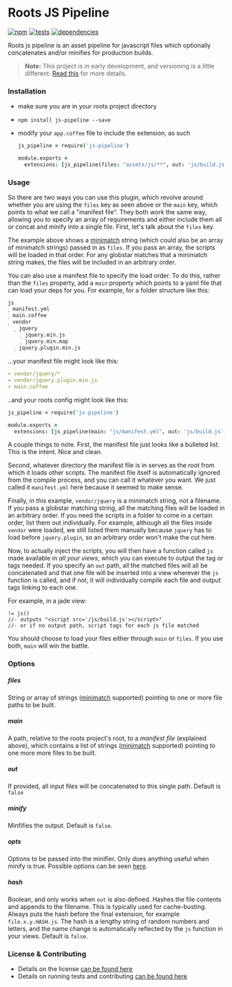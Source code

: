 Roots JS Pipeline
=================

[![npm](https://badge.fury.io/js/js-pipeline.png)](http://badge.fury.io/js/js-pipeline) [![tests](https://travis-ci.org/carrot/roots-js-pipeline.png?branch=master)](https://travis-ci.org/carrot/roots-js-pipeline) [![dependencies](https://david-dm.org/carrot/roots-js-pipeline.png?theme=shields.io)](https://david-dm.org/carrot/roots-js-pipeline)

Roots js pipeline is an asset pipeline for javascript files which optionally concatenates and/or minifies for production builds.

> **Note:** This project is in early development, and versioning is a little different. [Read this](http://markup.im/#q4_cRZ1Q) for more details.

### Installation

- make sure you are in your roots project directory
- `npm install js-pipeline --save`
- modify your `app.coffee` file to include the extension, as such

  ```coffee
  js_pipeline = require('js-pipeline')

  module.exports =
    extensions: [js_pipeline(files: "assets/js/**", out: 'js/build.js', minify: true)]
  ```

### Usage

So there are two ways you can use this plugin, which revolve around whether you are using the `files` key as seen above or the `main` key, which points to what we call a "manifest file". They both work the same way, allowing you to specify an array of requirements and either include them all or concat and minify into a single file. First, let's talk about the `files` key.

The example above shows a [minimatch](https://github.com/isaacs/minimatch) string (which could also be an array of minimatch strings) passed in as `files`. If you pass an array, the scripts will be loaded in that order. For any globstar matches that a minimatch string makes, the files will be included in an arbitrary order.

You can also use a manifest file to specify the load order. To do this, rather than the `files` property, add a `main` property which points to a yaml file that can load your deps for you. For example, for a folder structure like this:

```
js
˻ manifest.yml
˻ main.coffee
˻ vendor
  ˻ jquery
    ˻ jquery.min.js
    ˻ jquery.min.map
  ˻ jquery.plugin.min.js
```

...your manifest file might look like this:

```yml
- vendor/jquery/*
- vendor/jquery.plugin.min.js
- main.coffee
```

..and your roots config might look like this:

```coffee
js_pipeline = require('js-pipeline')

module.exports =
  extensions: [js_pipeline(main: "js/manifest.yml", out: 'js/build.js', minify: true)]
```

A couple things to note. First, the manifest file just looks like a bulleted list. This is the intent. Nice and clean.

Second, whatever directory the manifest file is in serves as the root from which it loads other scripts. The manifest file itself is automatically ignored from the compile process, and you can call it whatever you want. We just called it `manifest.yml` here because it seemed to make sense.

Finally, in this example, `vendor/jquery` is a minimatch string, not a filename. If you pass a globstar matching string, all the matching files will be loaded in an arbitrary order. If you need the scripts in a folder to come in a certain order, list them out individually. For example, although all the files inside `vendor` were loaded, we still listed them manually because `jquery` has to load before `jquery.plugin`, so an arbitrary order won't make the cut here.

Now, to actually inject the scripts, you will then have a function called `js` made available in _all your views_, which you can execute to output the tag or tags needed. If you specify an `out` path, all the matched files will all be concatenated and that one file will be inserted into a view wherever the `js` function is called, and if not, it will individually compile each file and output tags linking to each one.

For example, in a jade view:

```jade
!= js()
//- outputs "<script src='/js/build.js'></script>"
//- or if no output path, script tags for each js file matched
```

You should choose to load your files either through `main` or `files`. If you use both, `main` will win the battle.

### Options

##### files
String or array of strings ([minimatch](https://github.com/isaacs/minimatch) supported) pointing to one or more file paths to be built.

##### main
A path, relative to the roots project's root, to a _manifest file_ (explained above), which contains a list of strings ([minimatch](https://github.com/isaacs/minimatch) supported) pointing to one more more files to be built.

##### out
If provided, all input files will be concatenated to this single path. Default is `false`

##### minify
Minfifies the output. Default is `false`.

##### opts
Options to be passed into the minifier. Only does anything useful when minify is true. Possible options can be seen [here](https://github.com/mishoo/UglifyJS2#the-simple-way).

##### hash
Boolean, and only works when `out` is also defined. Hashes the file contents and appends to the filename. This is typically used for cache-busting. Always puts the hash before the final extension, for example `file.x.y.HASH.js`. The hash is a lengthy string of random numbers and letters, and the name change is automatically reflected by the `js` function in your views. Default is `false`.

### License & Contributing

- Details on the license [can be found here](LICENSE.md)
- Details on running tests and contributing [can be found here](contributing.md)
